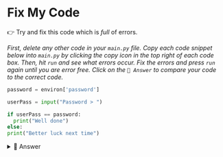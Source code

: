 # Fix My Code

👉 Try and fix this code which is *full* of errors.

*First, delete any other code in your `main.py` file. Copy each code snippet below into `main.py` by clicking the copy icon in the top right of each code box. Then, hit `run` and see what errors occur. Fix the errors and press `run` again until you are error free. Click on the `👀 Answer` to compare your code to the correct code.*

```python
password = environ['password'] 

userPass = input("Password > ")

if userPass == password:
  print("Well done")
else:
print("Better luck next time")
```

<details> <summary> 👀 Answer </summary>

```python
import os # No import

password = os.environ['password'] #Missed the os before environ

userPass = input("Password > ")

if userPass == password:
  print("Well done")
else:
  print("Better luck next time") # Indent error, just to keep you on your toes!
```
</details>